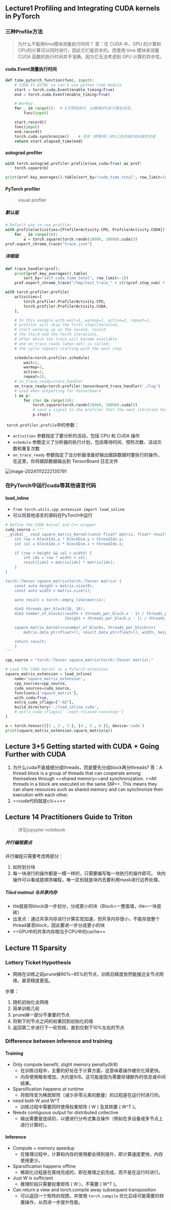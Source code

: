 ## Lecture1 Profiling and Integrating CUDA kernels in PyTorch

### 三种Profile方法

> 为什么不能用time模块测量执行时间？
> 答：在 CUDA 中，GPU 的计算和CPU的计算可以同时进行，因此它们是异步的。而使用 time 模块来测量 CUDA 函数的执行时间并不准确，因为它无法考虑到 GPU 计算的异步性。

#### cuda.Event测量执行时间

```python
def time_pytorch_function(func, input):
    # CUDA IS ASYNC so can't use python time module
    start = torch.cuda.Event(enable_timing=True)
    end = torch.cuda.Event(enable_timing=True)

    # Warmup
    for _ in range(5):	# 5次预热迭代，以确保GPU处于稳定状态。
        func(input)

    start.record()
    func(input)
    end.record()
    torch.cuda.synchronize()    # 同步（即等待）GPU上的所有CUDA操作完成
    return start.elapsed_time(end)
```



#### autograd.profiler

```python
with torch.autograd.profiler.profile(use_cuda=True) as prof:
    torch.square(b)

print(prof.key_averages().table(sort_by="cuda_time_total", row_limit=10))
```



#### PyTorch profiler

> visual profiler

##### 默认版

```python
# Default way to use profiler
with profile(activities=[ProfilerActivity.CPU, ProfilerActivity.CUDA]) as prof:
    for _ in range(10):
        a = torch.square(torch.randn(10000, 10000).cuda())
prof.export_chrome_trace("trace.json")
```



##### 详细版

```python
def trace_handler(prof):
    print(prof.key_averages().table(
        sort_by="self_cuda_time_total", row_limit=-1))
    prof.export_chrome_trace("/tmp/test_trace_" + str(prof.step_num) + ".json")

with torch.profiler.profile(
    activities=[
        torch.profiler.ProfilerActivity.CPU,
        torch.profiler.ProfilerActivity.CUDA,
    ],

    # In this example with wait=1, warmup=1, active=2, repeat=1,
    # profiler will skip the first step/iteration,
    # start warming up on the second, record
    # the third and the forth iterations,
    # after which the trace will become available
    # and on_trace_ready (when set) is called;
    # the cycle repeats starting with the next step

    schedule=torch.profiler.schedule(
        wait=1,
        warmup=1,
        active=2,
        repeat=1),
    # on_trace_ready=trace_handler
    on_trace_ready=torch.profiler.tensorboard_trace_handler('./log')
    # used when outputting for tensorboard
    ) as p:
        for iter in range(10):
            torch.square(torch.randn(10000, 10000).cuda())
            # send a signal to the profiler that the next iteration has started
            p.step()
```

​	`torch.profiler.profile`中的参数：

+ `activities` 参数指定了要分析的活动，包括 CPU 和 CUDA 操作
+ `schedule` 参数定义了分析器的执行计划，包括等待时间、预热次数、活动次数和重复次数
+ `on_trace_ready` 参数指定了当分析器准备好输出跟踪数据时要执行的操作。在这里，你将跟踪数据输出到 TensorBoard 日志文件

![image-20241112222135791](./../../img/typora-user-images/image-20241112222135791.png)





### 在PyTorch中运行cuda等其他语言代码

#### load_inline

+ `from torch.utils.cpp_extension import load_inline`
+ 可以将其他语言的源码在PyTorch中运行

```python
# Define the CUDA kernel and C++ wrapper
cuda_source = '''
__global__ void square_matrix_kernel(const float* matrix, float* result, int width, int height) {
    int row = blockIdx.y * blockDim.y + threadIdx.y;
    int col = blockIdx.x * blockDim.x + threadIdx.x;

    if (row < height && col < width) {
        int idx = row * width + col;
        result[idx] = matrix[idx] * matrix[idx];
    }
}

torch::Tensor square_matrix(torch::Tensor matrix) {
    const auto height = matrix.size(0);
    const auto width = matrix.size(1);

    auto result = torch::empty_like(matrix);

    dim3 threads_per_block(16, 16);
    dim3 number_of_blocks((width + threads_per_block.x - 1) / threads_per_block.x,
                          (height + threads_per_block.y - 1) / threads_per_block.y);

    square_matrix_kernel<<<number_of_blocks, threads_per_block>>>(
        matrix.data_ptr<float>(), result.data_ptr<float>(), width, height);

    return result;
    }
'''

cpp_source = "torch::Tensor square_matrix(torch::Tensor matrix);"

# Load the CUDA kernel as a PyTorch extension
square_matrix_extension = load_inline(
    name='square_matrix_extension',
    cpp_sources=cpp_source,
    cuda_sources=cuda_source,
    functions=['square_matrix'],
    with_cuda=True,
    extra_cuda_cflags=["-O2"],
    build_directory='./load_inline_cuda',
    # extra_cuda_cflags=['--expt-relaxed-constexpr']
)

a = torch.tensor([[1., 2., 3.], [4., 5., 6.]], device='cuda')
print(square_matrix_extension.square_matrix(a))
```







## Lecture 3+5 Getting started with CUDA + Going Further with CUDA

1. 为什么cuda不直接细分成threads，而是要先分成block再分threads?
   答：A thread block is a group of threads that can cooperate among themselves through ==shared memory==and synchronization. ==All threads in a block are executed on the same SM==. This means they can share resources such as shared memory and can synchronize their execution with each other.
2. ==cuda代码就是c/c++==





## Lecture 14 Practitioners Guide to Triton

> 详见jupypter notebook

##### 并行编程要点

并行编程只需要考虑两部分：

1. 如何划分块
2. 每一块进行的操作都是一模一样的，只需要编写每一块执行的操作即可。
   块内操作可以看成是顺序编程，唯一区别就是块内去要利用mask进行边界处理。



##### Tiled matmul 与共享内存

+ tile就是将block进一步划分，分成更小的块（Block=一整面墙，tile=一块瓷砖）
+ 出发点：通过共享内存进行计算实现加速，但共享内存很小，不能存放整个thread甚至block，因此要进一步分成更小的块
+ ==GPU中的共享内存相当于CPU中的cache==

## Lecture 11 Sparsity

### Lottery Ticket Hypothesis

+ 网络在训练之前prune掉90%~95%的节点，训练后精度依然能接近全节点网络，甚至精度更高。

步骤：

1. 随机初始化全网络
2. 简单训练几轮
3. prune掉一部分不重要的节点
4. 将剩下的节点之间的权重回到初始化的值
5. 返回第二步进行下一轮剪枝，直到仅剩下10%左右的节点



### Difference between inference and training

#### Training 

+ Only compute benefit, slight memory penalty(9/8)
  + 在训练过程中，主要的好处在于计算方面，这意味着操作被优化得更快。
  + 内存使用略有增加，大约是9/8。这可能是因为需要存储额外的信息或中间结果。
+ Sparsification happens at runtime
  + 将矩阵变为稀疏矩阵（减少非零元素的数量）的过程是在运行时进行的。
+ need both W and W^T
  + 训练过程中需要同时使用权重矩阵 \( W \) 及其转置 \( W^T \)。
+ Needs contiguous output for distributed collective
  + 输出需要是连续的，以便进行分布式集合操作（例如在多设备或多节点上进行计算时）。

#### Inference

+ Compute + memory speedup
  + 在推理过程中，计算和内存的使用都会得到提升，即计算速度更快，内存使用更少。
+ Sparsification happens offline
  + 稀疏化过程是在离线完成的，即在推理之前完成，而不是在运行时进行。
+ Just W is sufficient
  + 推理阶段只需要权重矩阵 \( W \)，不需要 \( W^T \)。
+ Can return a view and torch.compile away subsequent transposition
  + 可以返回一个矩阵的视图，并使用 `torch.compile` 优化后续可能需要的转置操作，从而进一步提升性能。

